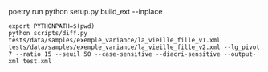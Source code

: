 poetry run python setup.py build_ext --inplace


```
export PYTHONPATH=$(pwd)
python scripts/diff.py tests/data/samples/exemple_variance/la_vieille_fille_v1.xml  tests/data/samples/exemple_variance/la_vieille_fille_v2.xml --lg_pivot 7 --ratio 15 --seuil 50 --case-sensitive --diacri-sensitive --output-xml test.xml
```
